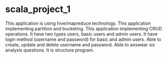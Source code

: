 # scala_project_1
This application is using hive/mapreduce technology.
This application implementing partition and bucketing.
This application implementing CRUD operations.
It have two types users, basic users and admin users.
It have login method (username and password) for basic and admin users.
Able to create, update and delete username and password.
Able to answear six analysis questions.
It is structure program.


